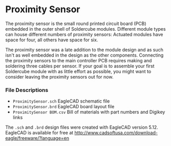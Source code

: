 Proximity Sensor
================

The proximity sensor is the small round printed circuit board (PCB) embedded in the outer shell of Soldercube modules. Different module types can house different numbers of proximity sensors: Actuated modules have space for four, all others have space for six.

The proximity sensor was a late addition to the module design and as such isn't as well embedded in the design as the other components. Connecting the proximity sensors to the main controller PCB requires making and soldering three cables per sensor. If your goal is to assemble your first Soldercube module with as little effort as possible, you might want to consider leaving the proximity sensors out for now.

### File Descriptions

 * `ProximitySensor.sch` EagleCAD schematic file
 * `ProximitySensor.brd` EagleCAD board layout file
 * `ProximitySensor BOM.csv` Bill of materials with part numbers and Digikey links

The `.sch` and `.brd` design files were created with EagleCAD version 5.12. EagleCAD is available for free at http://www.cadsoftusa.com/download-eagle/freeware/?language=en